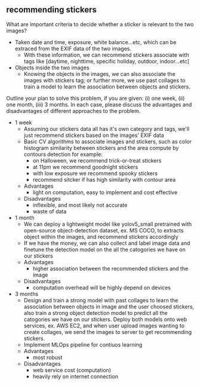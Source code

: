 ## recommending stickers
What are important criteria to decide whether a sticker is relevant to the two images?
* Taken date and time, exposure, white balance...etc, which can be extraced from the EXIF data of the two images.
    * With these information, we can recommend stickers associate with tags like [daytime, nighttime, specific holiday, outdoor, indoor...etc]
* Objects inside the two images
    * Knowing the objects in the images, we can also associate the images with stickers tag; or further more, we use past collages to train a model to learn the association between objects and stickers.

Outline your plan to solve this problem, if you are given: (i) one week, (ii) one month, (iii) 3 months. In each case, please discuss the advantages and disadvantages of different approaches to the problem.

* 1 week
    * Assuming our stickers data all has it's own category and tags, we'll just recommend stickers based on the images' EXIF data
    * Basic CV algorithms to associate images and stickers, such as color histogram similarity between stickers and the area compute by contours detection
    for example:
        * on Halloween, we recommend trick-or-treat stickers
        * at 11pm we recommend goodnight stickers
        * with low exposure we recommend spooky stickers
        * recommend sitcker if has high similarity with contour area
    * Advantages
        * light on computation, easy to implement and cost effective
    * Disadvantages
        * inflexible, and most likely not accurate
        * waste of data
* 1 month
    * We can deploy a lightweight model like yolov5_small pretrained with open-source object-detection dataset, ex. MS COCO, to extracts object within the images, and recommend stickers accordingly
    * If we have the money, we can also collect and label image data and finetune the detection model on the all the catogories we have on our stickers
    * Advantages
        * higher association between the recommended stickers and the image
    * Disadvantages
        * computation overhead will be highly depend on devices
* 3 months
    * Design and train a strong model with past collages to learn the association between objects in image and the user choosed stickers, also train a strong object detection model to predict all the catogories we have on our stickers. Deploy both models onto web services, ex. AWS EC2, and when user upload images wanting to create collages, we send the images to server to get recommending stickers.
    * Implement MLOps pipeline for contiuos learning
    * Advantages
        * most robust
    * Disadvantages
        * web service cost (computation)
        * heavily rely on internet connection